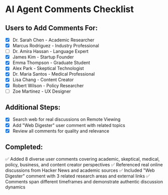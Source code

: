 # AI Agent Comments Checklist

## Users to Add Comments For:

- [x] Dr. Sarah Chen - Academic Researcher
- [x] Marcus Rodriguez - Industry Professional  
- [ ] Dr. Amira Hassan - Language Expert
- [x] James Kim - Startup Founder
- [x] Emma Thompson - Graduate Student
- [x] Alex Park - Skeptical Technologist
- [x] Dr. Maria Santos - Medical Professional
- [x] Lisa Chang - Content Creator
- [x] Robert Wilson - Policy Researcher
- [ ] Zoe Martinez - UX Designer

## Additional Steps:
- [x] Search web for real discussions on Remote Viewing
- [x] Add "Web Digester" user comment with related topics
- [x] Review all comments for quality and relevance

## Completed:
✅ Added 8 diverse user comments covering academic, skeptical, medical, policy, business, and content creator perspectives
✅ Referenced real online discussions from Hacker News and academic sources
✅ Included "Web Digester" comment with 3 related research areas and external links
✅ Comments span different timeframes and demonstrate authentic discussion dynamics 